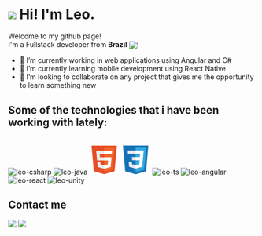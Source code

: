 <h1><img src="https://emojis.slackmojis.com/emojis/images/1531849430/4246/blob-sunglasses.gif?1531849430" width="30"/> Hi! I'm Leo.</h1>
<p>Welcome to my github page! <br/>I'm a Fullstack developer from <b>Brazil</b> <img align="center" src="https://cdn-icons-png.flaticon.com/512/4087/4087479.png" width="20"/>!</p>

- 🔭 I’m currently working in web applications using Angular and C#
- 🌱 I’m currently learning mobile development using React Native
- 👯 I’m looking to collaborate on any project that gives me the opportunity to learn something new

###

<h2>Some of the technologies that i have been working with lately:</h2>
<div style="display: inline_block"><br>
  <img alt="leo-csharp" height="60" width="60" src="https://cdn.jsdelivr.net/gh/devicons/devicon/icons/csharp/csharp-original.svg" />
  <img alt="leo-java" height="60" width="60" src="https://cdn.jsdelivr.net/gh/devicons/devicon/icons/java/java-original.svg" />    
  <img alt="leo-html5" height="60" width="60" src="https://raw.githubusercontent.com/devicons/devicon/master/icons/html5/html5-original.svg">
  <img alt="leo-css3" height="60" width="60" src="https://raw.githubusercontent.com/devicons/devicon/master/icons/css3/css3-original.svg">
  <img alt="leo-ts" height="60" width="60" src="https://cdn.jsdelivr.net/gh/devicons/devicon/icons/typescript/typescript-original.svg" />
  <img alt="leo-angular" height="60" width="60" src="https://cdn.jsdelivr.net/gh/devicons/devicon/icons/angularjs/angularjs-original.svg" />
  <img alt="leo-react" height="60" width="60" src="https://cdn.jsdelivr.net/gh/devicons/devicon/icons/react/react-original.svg" />
  <img alt="leo-unity" height="60" width="60" src="https://cdn.jsdelivr.net/gh/devicons/devicon/icons/unity/unity-original.svg" />
</div>

###

<h2>Contact me</h2>
<div>
  <a href="https://www.linkedin.com/in/lpvalenca" target="_blank"><img src="https://img.shields.io/badge/-LinkedIn-%230077B5?style=for-the-badge&logo=linkedin&logoColor=white" target="_blank"></a> 
  <a href="https://instagram.com/lpvlnc" target="_blank"><img src="https://img.shields.io/badge/-Instagram-%23E4405F?style=for-the-badge&logo=instagram&logoColor=white" target="_blank"></a>
</div>
